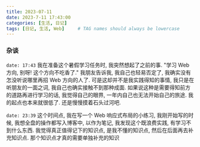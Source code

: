 ```yaml
---
title: 2023-07-11
date: 2023-7-11 17:43:00
categories: [生活, 日记]
tags: [日记, 生活, Web]     # TAG names should always be lowercase
---
```


### 杂谈
`date: 17:43`
我在准备这个暑假学习任务时, 我突然想起了之前的事. "学习 Web 方向, 别呀! 这个方向不吃香了." 我朋友告诉我, 我自己也轻易否定了, 我确实没有怎没听说哪里再招 Web 方向的人了. 可是这却并不是我实践得知的事情, 我只是在听朋友的一面之词, 我自己也确实接触不到那种成面. 如果说这种是需要得知前方的道路再进行学习的话, 我觉得自己的眼界, 一年内自己也无法开始自己的旅途. 我的起点也本来就很低了. 还是慢慢摸着石头过河吧. 

`date: 23:39`
这个时间点, 我在写一个 Web 响应式布局的小练习, 我刚开始写的时候, 我想全盘的操作都写入博客中, 以作为笔记, 我发现这个既浪费实践, 有学习不到什么东西. 我觉得真正值得记下的知识点, 是我不懂的知识点, 然后在后面再去补充知识点. 那个知识点才真的需要单独补充的知识